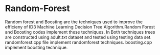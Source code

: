 # Random-Forest
Random forest and Boosting are the techniques used to improve the efficieny of ID3 Machine Learning Decision Tree Algorithm.Random Forest and Boosting codes implement these techniques.
In Both techniques trees are constructed using adult.txt dataset and tested using testing data set.
randomforest.cpp file implement randomforest techniques.
boosting.cpp implement boosting technique.
